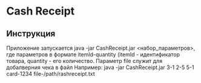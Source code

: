 # Cash Receipt

## Инструкция
Приложение запускается java -jar CashReceipt.jar  <набор_параметров>, где 
параметров в формате itemId-quantity (itemId - идентификатор товара, quantity -
его количество. Параметр file служит для добалверния чека в файл 
Например: java -jar CashReceipt.jar 3-1 2-5 5-1 card-1234 file-/path/rashreceipt.txt